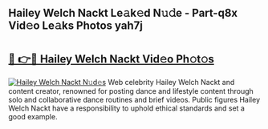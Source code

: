 ## Hailey Welch Nackt Le𝚊k𝚎d N𝚞𝚍e - Part-q8x Vid𝚎o Le𝚊ks Photos yah7j

# <h2><a href="http://fb0upi.evod.top/?m=Hailey+Welch+Nackt">🔗 👉🔴 Hailey Welch Nackt Vid𝚎o Ph𝚘t𝚘s</a></h2>

[![Hailey Welch Nackt N𝚞d𝚎s](https://i.imgur.com/8V9OHl7.gif)](http://fb0upi.evod.top/?m=Hailey+Welch+Nackt)
Web celebrity Hailey Welch Nackt and content creator, renowned for posting dance and lifestyle content through solo and collaborative dance routines and brief videos. Public figures Hailey Welch Nackt have a responsibility to uphold ethical standards and set a good example. 
